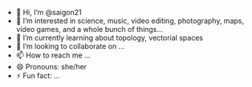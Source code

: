 - 👋 Hi, I’m @saigon21
- 👀 I’m interested in science, music, video editing, photography, maps, video games,
   and a whole bunch of things...
- 🌱 I’m currently learning about topology, vectorial spaces
- 💞️ I’m looking to collaborate on ...
- 📫 How to reach me ...
- 😄 Pronouns: she/her
- ⚡ Fun fact: ...


